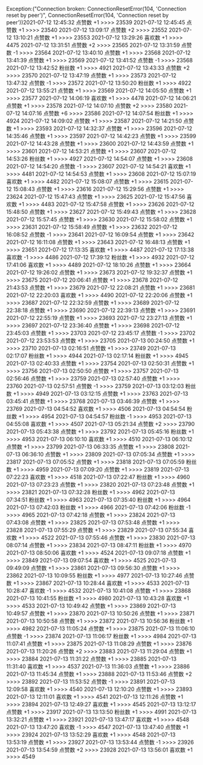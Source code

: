 Exception:("Connection broken: ConnectionResetError(104, 'Connection reset by peer')", ConnectionResetError(104, 'Connection reset by peer'))2021-07-12  12:45:32   点赞数 +1 >>>> 23539
2021-07-12  12:45:45   点赞数 +1 >>>> 23540
2021-07-12  13:09:17   点赞数 +2 >>>> 23552
2021-07-12  13:10:21   点赞数 +1 >>>> 23553
2021-07-12  13:29:26   喜欢数 +1 >>>> 4475
2021-07-12  13:31:51   点赞数 +2 >>>> 23565
2021-07-12  13:31:59   点赞数 -1 >>>> 23564
2021-07-12  13:40:10   点赞数 +1 >>>> 23568
2021-07-12  13:41:39   点赞数 +1 >>>> 23569
2021-07-12  13:41:52   点赞数 -1 >>>> 23568
2021-07-12  13:42:52   粉丝数 +1 >>>> 4921
2021-07-12  13:43:33   点赞数 +2 >>>> 23570
2021-07-12  13:47:19   点赞数 +1 >>>> 23573
2021-07-12  13:47:32   点赞数 -1 >>>> 23572
2021-07-12  13:50:20   粉丝数 +1 >>>> 4922
2021-07-12  13:55:21   点赞数 +1 >>>> 23569
2021-07-12  14:05:50   点赞数 +1 >>>> 23577
2021-07-12  14:06:19   喜欢数 +1 >>>> 4478
2021-07-12  14:06:21   点赞数 +1 >>>> 23578
2021-07-12  14:07:10   点赞数 +2 >>>> 23580
2021-07-12  14:07:16   点赞数 +6 >>>> 23586
2021-07-12  14:07:54   粉丝数 +1 >>>> 4924
2021-07-12  14:09:02   点赞数 +1 >>>> 23587
2021-07-12  14:21:50   点赞数 +1 >>>> 23593
2021-07-12  14:32:37   点赞数 +1 >>>> 23596
2021-07-12  14:35:46   点赞数 +1 >>>> 23597
2021-07-12  14:42:23   点赞数 +1 >>>> 23599
2021-07-12  14:43:28   点赞数 +1 >>>> 23600
2021-07-12  14:43:59   点赞数 +1 >>>> 23601
2021-07-12  14:53:21   点赞数 +1 >>>> 23607
2021-07-12  14:53:26   粉丝数 +1 >>>> 4927
2021-07-12  14:54:07   点赞数 +1 >>>> 23608
2021-07-12  14:54:20   点赞数 -1 >>>> 23607
2021-07-12  14:54:21   喜欢数 +1 >>>> 4481
2021-07-12  14:54:53   点赞数 +1 >>>> 23608
2021-07-12  15:07:19   喜欢数 +1 >>>> 4482
2021-07-12  15:08:07   点赞数 +1 >>>> 23615
2021-07-12  15:08:43   点赞数 +1 >>>> 23616
2021-07-12  15:29:56   点赞数 +1 >>>> 23624
2021-07-12  15:47:43   点赞数 +1 >>>> 23625
2021-07-12  15:47:56   喜欢数 +1 >>>> 4483
2021-07-12  15:47:58   点赞数 +1 >>>> 23626
2021-07-12  15:48:50   点赞数 +1 >>>> 23627
2021-07-12  15:49:43   点赞数 +1 >>>> 23628
2021-07-12  15:57:45   点赞数 +1 >>>> 23630
2021-07-12  15:58:02   点赞数 +1 >>>> 23631
2021-07-12  15:58:49   点赞数 +1 >>>> 23632
2021-07-12  16:08:52   点赞数 -1 >>>> 23641
2021-07-12  16:09:54   点赞数 +1 >>>> 23642
2021-07-12  16:11:08   点赞数 +1 >>>> 23643
2021-07-12  16:48:13   点赞数 +1 >>>> 23651
2021-07-12  17:13:35   喜欢数 +1 >>>> 4487
2021-07-12  17:13:38   喜欢数 -1 >>>> 4486
2021-07-12  17:39:12   粉丝数 +1 >>>> 4932
2021-07-12  17:41:06   喜欢数 +1 >>>> 4489
2021-07-12  18:10:26   点赞数 +1 >>>> 23664
2021-07-12  19:26:02   点赞数 +1 >>>> 23673
2021-07-12  19:32:37   点赞数 +1 >>>> 23675
2021-07-12  20:06:41   点赞数 +1 >>>> 23678
2021-07-12  21:43:53   点赞数 +1 >>>> 23679
2021-07-12  22:08:21   点赞数 +1 >>>> 23681
2021-07-12  22:20:03   喜欢数 +1 >>>> 4490
2021-07-12  22:20:06   点赞数 +1 >>>> 23687
2021-07-12  22:32:59   点赞数 +1 >>>> 23689
2021-07-12  22:38:18   点赞数 +1 >>>> 23690
2021-07-12  22:39:13   点赞数 +1 >>>> 23691
2021-07-12  22:55:19   点赞数 +1 >>>> 23693
2021-07-12  23:27:13   点赞数 +1 >>>> 23697
2021-07-12  23:36:40   点赞数 +1 >>>> 23698
2021-07-12  23:45:03   点赞数 +1 >>>> 23703
2021-07-12  23:45:17   点赞数 -1 >>>> 23702
2021-07-12  23:53:53   点赞数 +1 >>>> 23705
2021-07-13  00:24:50   点赞数 +1 >>>> 23710
2021-07-13  02:16:51   点赞数 +1 >>>> 23749
2021-07-13  02:17:07   粉丝数 +1 >>>> 4944
2021-07-13  02:17:14   粉丝数 +1 >>>> 4945
2021-07-13  02:40:33   点赞数 +1 >>>> 23754
2021-07-13  02:50:31   点赞数 +1 >>>> 23756
2021-07-13  02:50:50   点赞数 +1 >>>> 23757
2021-07-13  02:56:46   点赞数 +1 >>>> 23759
2021-07-13  02:57:40   点赞数 +1 >>>> 23760
2021-07-13  02:57:51   点赞数 -1 >>>> 23759
2021-07-13  03:12:03   粉丝数 +1 >>>> 4949
2021-07-13  03:12:15   点赞数 +1 >>>> 23763
2021-07-13  03:45:41   点赞数 +1 >>>> 23768
2021-07-13  03:46:39   点赞数 +1 >>>> 23769
2021-07-13  04:54:52   喜欢数 +1 >>>> 4506
2021-07-13  04:54:54   粉丝数 +1 >>>> 4954
2021-07-13  04:54:57   粉丝数 -1 >>>> 4953
2021-07-13  04:55:08   喜欢数 +1 >>>> 4507
2021-07-13  05:21:34   点赞数 +2 >>>> 23790
2021-07-13  05:43:38   点赞数 +1 >>>> 23792
2021-07-13  05:45:16   粉丝数 +1 >>>> 4953
2021-07-13  06:10:10   喜欢数 +1 >>>> 4510
2021-07-13  06:10:12   点赞数 +1 >>>> 23799
2021-07-13  06:33:35   点赞数 +1 >>>> 23808
2021-07-13  06:36:10   点赞数 +1 >>>> 23809
2021-07-13  07:05:34   点赞数 +1 >>>> 23817
2021-07-13  07:05:52   点赞数 +1 >>>> 23818
2021-07-13  07:05:59   粉丝数 +1 >>>> 4959
2021-07-13  07:09:20   点赞数 +1 >>>> 23819
2021-07-13  07:22:23   喜欢数 +1 >>>> 4518
2021-07-13  07:22:47   粉丝数 +1 >>>> 4960
2021-07-13  07:23:23   点赞数 +1 >>>> 23820
2021-07-13  07:23:48   点赞数 +1 >>>> 23821
2021-07-13  07:32:28   粉丝数 +1 >>>> 4962
2021-07-13  07:34:51   粉丝数 +1 >>>> 4963
2021-07-13  07:35:40   粉丝数 +1 >>>> 4964
2021-07-13  07:42:03   粉丝数 +1 >>>> 4966
2021-07-13  07:42:06   粉丝数 -1 >>>> 4965
2021-07-13  07:42:18   点赞数 +1 >>>> 23824
2021-07-13  07:43:08   点赞数 +1 >>>> 23825
2021-07-13  07:53:48   点赞数 +1 >>>> 23828
2021-07-13  07:55:29   点赞数 +1 >>>> 23829
2021-07-13  07:55:34   喜欢数 +1 >>>> 4522
2021-07-13  07:55:46   点赞数 +1 >>>> 23830
2021-07-13  08:07:14   点赞数 +1 >>>> 23834
2021-07-13  08:47:11   粉丝数 +1 >>>> 4970
2021-07-13  08:50:06   喜欢数 +1 >>>> 4524
2021-07-13  09:07:18   点赞数 +1 >>>> 23849
2021-07-13  09:07:54   喜欢数 +1 >>>> 4525
2021-07-13  09:49:09   点赞数 +1 >>>> 23861
2021-07-13  09:56:30   点赞数 +1 >>>> 23862
2021-07-13  10:09:55   粉丝数 +1 >>>> 4977
2021-07-13  10:27:46   点赞数 +1 >>>> 23867
2021-07-13  10:28:44   喜欢数 +1 >>>> 4533
2021-07-13  10:28:47   喜欢数 -1 >>>> 4532
2021-07-13  10:41:08   点赞数 +1 >>>> 23868
2021-07-13  10:41:55   粉丝数 +1 >>>> 4980
2021-07-13  10:43:28   喜欢数 +1 >>>> 4533
2021-07-13  10:49:42   点赞数 +1 >>>> 23869
2021-07-13  10:49:57   点赞数 +1 >>>> 23870
2021-07-13  10:50:26   点赞数 +1 >>>> 23871
2021-07-13  10:50:58   点赞数 +1 >>>> 23872
2021-07-13  10:56:36   粉丝数 +1 >>>> 4982
2021-07-13  11:05:24   点赞数 +1 >>>> 23875
2021-07-13  11:06:10   点赞数 -1 >>>> 23874
2021-07-13  11:06:17   粉丝数 +1 >>>> 4984
2021-07-13  11:07:41   点赞数 +1 >>>> 23875
2021-07-13  11:08:29   点赞数 +1 >>>> 23876
2021-07-13  11:20:26   点赞数 +2 >>>> 23883
2021-07-13  11:29:04   点赞数 +1 >>>> 23884
2021-07-13  11:31:22   点赞数 +1 >>>> 23885
2021-07-13  11:31:40   喜欢数 +1 >>>> 4537
2021-07-13  11:36:03   点赞数 +1 >>>> 23886
2021-07-13  11:45:34   点赞数 +1 >>>> 23888
2021-07-13  11:53:46   点赞数 +2 >>>> 23892
2021-07-13  11:53:52   点赞数 -1 >>>> 23891
2021-07-13  12:09:58   喜欢数 +1 >>>> 4540
2021-07-13  12:10:20   点赞数 +1 >>>> 23893
2021-07-13  12:11:01   喜欢数 +1 >>>> 4541
2021-07-13  12:11:26   点赞数 +1 >>>> 23894
2021-07-13  12:49:27   喜欢数 +1 >>>> 4545
2021-07-13  13:12:17   点赞数 +1 >>>> 23917
2021-07-13  13:13:50   粉丝数 +1 >>>> 4991
2021-07-13  13:32:21   点赞数 +1 >>>> 23921
2021-07-13  13:47:17   喜欢数 +1 >>>> 4548
2021-07-13  13:47:20   喜欢数 -1 >>>> 4547
2021-07-13  13:47:40   点赞数 +1 >>>> 23924
2021-07-13  13:52:29   喜欢数 +1 >>>> 4548
2021-07-13  13:53:19   点赞数 +1 >>>> 23927
2021-07-13  13:53:44   点赞数 -1 >>>> 23926
2021-07-13  13:54:59   点赞数 +2 >>>> 23928
2021-07-13  13:56:01   喜欢数 +1 >>>> 4549
